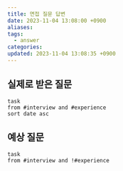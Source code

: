 ```yaml
---
title: 면접 질문 답변
date: 2023-11-04 13:08:00 +0900
aliases: 
tags:
  - answer
categories: 
updated: 2023-11-04 13:08:35 +0900
---
```


## 실제로 받은 질문

```dataview
task
from #interview and #experience 
sort date asc
```

## 예상 질문

```dataview
task
from #interview and !#experience 
```

